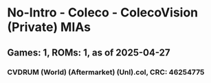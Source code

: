 # No-Intro - Coleco - ColecoVision (Private) MIAs
## Games: 1, ROMs: 1, as of 2025-04-27

### CVDRUM (World) (Aftermarket) (Unl).col, CRC: 46254775
